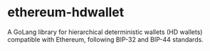 # ethereum-hdwallet
A GoLang library for hierarchical deterministic wallets (HD wallets) compatible with Ethereum, following BIP-32 and BIP-44 standards.
